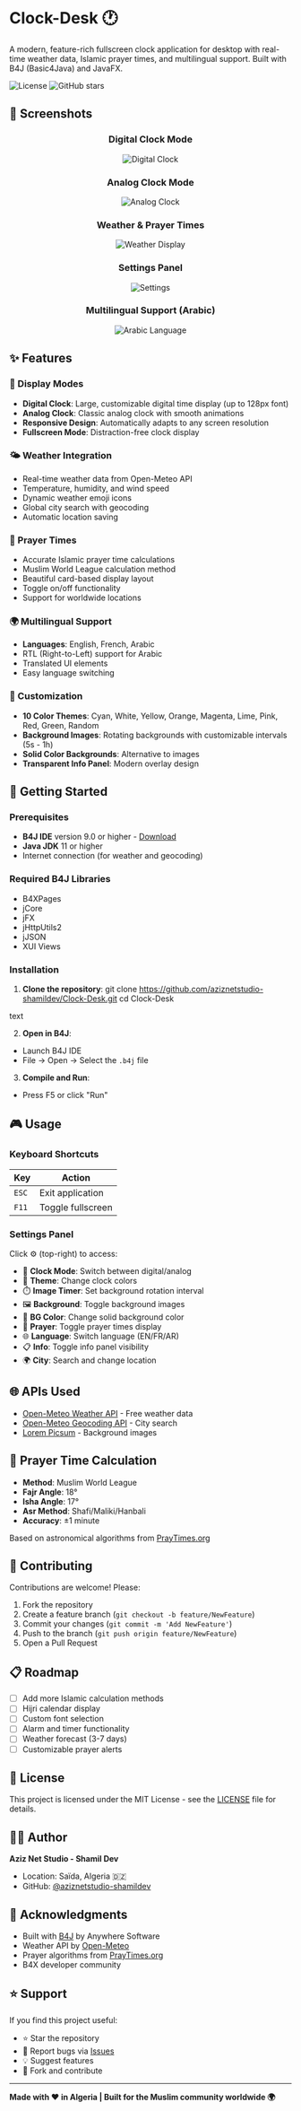 # Clock-Desk 🕐

A modern, feature-rich fullscreen clock application for desktop with real-time weather data, Islamic prayer times, and multilingual support. Built with B4J (Basic4Java) and JavaFX.

![License](https://img.shields.io/github/license/aziznetstudio-shamildev/Clock-Desk)
![GitHub stars](https://img.shields.io/github/stars/aziznetstudio-shamildev/Clock-Desk)

## 📸 Screenshots

<div align="center">

### Digital Clock Mode
![Digital Clock](screenshots/digital-clock.png)

### Analog Clock Mode
![Analog Clock](screenshots/analog-clock.png)

### Weather & Prayer Times
![Weather Display](screenshots/weather-display.png)

### Settings Panel
![Settings](screenshots/settings-panel.png)

### Multilingual Support (Arabic)
![Arabic Language](screenshots/language-arabic.png)

</div>

## ✨ Features

### 🎨 Display Modes
- **Digital Clock**: Large, customizable digital time display (up to 128px font)
- **Analog Clock**: Classic analog clock with smooth animations
- **Responsive Design**: Automatically adapts to any screen resolution
- **Fullscreen Mode**: Distraction-free clock display

### 🌤️ Weather Integration
- Real-time weather data from Open-Meteo API
- Temperature, humidity, and wind speed
- Dynamic weather emoji icons
- Global city search with geocoding
- Automatic location saving

### 🕌 Prayer Times
- Accurate Islamic prayer time calculations
- Muslim World League calculation method
- Beautiful card-based display layout
- Toggle on/off functionality
- Support for worldwide locations

### 🌍 Multilingual Support
- **Languages**: English, French, Arabic
- RTL (Right-to-Left) support for Arabic
- Translated UI elements
- Easy language switching

### 🎨 Customization
- **10 Color Themes**: Cyan, White, Yellow, Orange, Magenta, Lime, Pink, Red, Green, Random
- **Background Images**: Rotating backgrounds with customizable intervals (5s - 1h)
- **Solid Color Backgrounds**: Alternative to images
- **Transparent Info Panel**: Modern overlay design

## 🚀 Getting Started

### Prerequisites

- **B4J IDE** version 9.0 or higher - [Download](https://www.b4x.com/b4j.html)
- **Java JDK** 11 or higher
- Internet connection (for weather and geocoding)

### Required B4J Libraries

- B4XPages
- jCore
- jFX
- jHttpUtils2
- jJSON
- XUI Views

### Installation

1. **Clone the repository**:
git clone https://github.com/aziznetstudio-shamildev/Clock-Desk.git
cd Clock-Desk

text

2. **Open in B4J**:
- Launch B4J IDE
- File → Open → Select the `.b4j` file

3. **Compile and Run**:
- Press F5 or click "Run"

## 🎮 Usage

### Keyboard Shortcuts

| Key | Action |
|-----|--------|
| `ESC` | Exit application |
| `F11` | Toggle fullscreen |

### Settings Panel

Click ⚙️ (top-right) to access:

- 🔢 **Clock Mode**: Switch between digital/analog
- 🎨 **Theme**: Change clock colors
- ⏱️ **Image Timer**: Set background rotation interval
- 🖼️ **Background**: Toggle background images
- 🎨 **BG Color**: Change solid background color
- 🕌 **Prayer**: Toggle prayer times display
- 🌐 **Language**: Switch language (EN/FR/AR)
- 📋 **Info**: Toggle info panel visibility
- 🌍 **City**: Search and change location

## 🌐 APIs Used

- [Open-Meteo Weather API](https://open-meteo.com/) - Free weather data
- [Open-Meteo Geocoding API](https://open-meteo.com/en/docs/geocoding-api) - City search
- [Lorem Picsum](https://picsum.photos/) - Background images

## 📐 Prayer Time Calculation

- **Method**: Muslim World League
- **Fajr Angle**: 18°
- **Isha Angle**: 17°
- **Asr Method**: Shafi/Maliki/Hanbali
- **Accuracy**: ±1 minute

Based on astronomical algorithms from [PrayTimes.org](http://praytimes.org/)

## 🤝 Contributing

Contributions are welcome! Please:

1. Fork the repository
2. Create a feature branch (`git checkout -b feature/NewFeature`)
3. Commit your changes (`git commit -m 'Add NewFeature'`)
4. Push to the branch (`git push origin feature/NewFeature`)
5. Open a Pull Request

## 📋 Roadmap

- [ ] Add more Islamic calculation methods
- [ ] Hijri calendar display
- [ ] Custom font selection
- [ ] Alarm and timer functionality
- [ ] Weather forecast (3-7 days)
- [ ] Customizable prayer alerts

## 📄 License

This project is licensed under the MIT License - see the [LICENSE](LICENSE) file for details.

## 👨‍💻 Author

**Aziz Net Studio - Shamil Dev**
- Location: Saïda, Algeria 🇩🇿
- GitHub: [@aziznetstudio-shamildev](https://github.com/aziznetstudio-shamildev)

## 🙏 Acknowledgments

- Built with [B4J](https://www.b4x.com/b4j.html) by Anywhere Software
- Weather API by [Open-Meteo](https://open-meteo.com/)
- Prayer algorithms from [PrayTimes.org](http://praytimes.org/)
- B4X developer community

## ⭐ Support

If you find this project useful:
- ⭐ Star the repository
- 🐛 Report bugs via [Issues](https://github.com/aziznetstudio-shamildev/Clock-Desk/issues)
- 💡 Suggest features
- 🔀 Fork and contribute

---

**Made with ❤️ in Algeria | Built for the Muslim community worldwide 🌍**